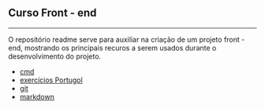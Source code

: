 ## Curso Front - end 
---
O repositório readme serve para auxiliar na criação de um projeto front - end, mostrando os principais recuros a serem usados durante o desenvolvimento do projeto. 

- [cmd](./markdown/cmd.md)
- [exercícios Portugol](./Portugol)
- [git](./markdown/git.md)
- [markdown](./markdown/markdown.md)
